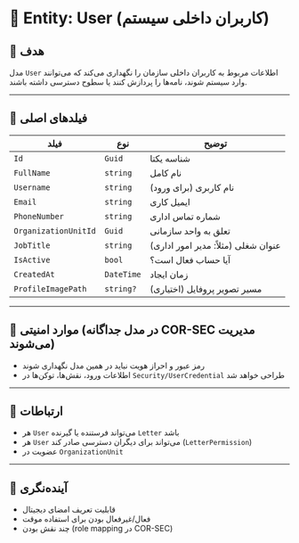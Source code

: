 
# 👤 Entity: User (کاربران داخلی سیستم)

## 🎯 هدف
مدل `User` اطلاعات مربوط به کاربران داخلی سازمان را نگهداری می‌کند که می‌توانند وارد سیستم شوند، نامه‌ها را پردازش کنند یا سطوح دسترسی داشته باشند.

---

## 🧱 فیلدهای اصلی

| فیلد | نوع | توضیح |
|------|------|--------|
| `Id` | `Guid` | شناسه یکتا |
| `FullName` | `string` | نام کامل |
| `Username` | `string` | نام کاربری (برای ورود) |
| `Email` | `string` | ایمیل کاری |
| `PhoneNumber` | `string` | شماره تماس اداری |
| `OrganizationUnitId` | `Guid` | تعلق به واحد سازمانی |
| `JobTitle` | `string` | عنوان شغلی (مثلاً: مدیر امور اداری) |
| `IsActive` | `bool` | آیا حساب فعال است؟ |
| `CreatedAt` | `DateTime` | زمان ایجاد |
| `ProfileImagePath` | `string?` | مسیر تصویر پروفایل (اختیاری) |



---

## 🔐 موارد امنیتی (در مدل جداگانه COR-SEC مدیریت می‌شوند)

- رمز عبور و احراز هویت نباید در همین مدل نگهداری شوند
- اطلاعات ورود، نقش‌ها، توکن‌ها در `Security/UserCredential` طراحی خواهد شد

---

## 🔄 ارتباطات

- هر `User` می‌تواند فرستنده یا گیرنده `Letter` باشد
- هر `User` می‌تواند برای دیگران دسترسی صادر کند (`LetterPermission`)
- عضویت در `OrganizationUnit`

---

## 🧠 آینده‌نگری

- قابلیت تعریف امضای دیجیتال
- فعال/غیرفعال بودن برای استفاده موقت
- چند نقش بودن (role mapping در COR-SEC)


